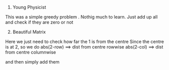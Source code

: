 1. Young Physicist

This was a simple greedy problem . Nothig much to learn.
Just add up all and check if they are zero or not

2. Beautiful Matrix

Here we just need to check how far the 1 is from the centre
Since the centre is at 2, so we do 
abs(2-row) ==> dist from centre rowwise
abs(2-col) ==> dist from centre columnwise

and then simply add them
